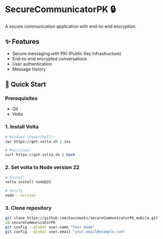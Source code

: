 # SecureCommunicatorPK 🔒

A secure communication application with end-to-end encryption.

## ✨ Features
- Secure messaging with PKI (Public Key Infrastructure)
- End-to-end encrypted conversations
- User authentication
- Message history

## 🚀 Quick Start

### Prerequisites
- Git
- Volta

### 1. Install Volta
```bash
# Windows (PowerShell):
iwr https://get.volta.sh | iex

# Mac/Linux:
curl https://get.volta.sh | bash
```
### 2. Set volta to Node version 22
```bash
# Install
volta install node@22

# Verify
node --version
```

### 3. Clone repository
```bash
git clone https://github.com/kaszowski/secureCommunicatorPK_mobile.git
cd secureCommunicatorPK
git config --global user.name "Your Name"
git config --global user.email "your.email@example.com"
```
